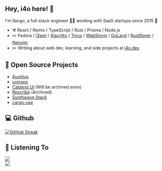 ## Hey, i4o here! :wave:

I'm Ilango, a full-stack engineer 👨‍💻 working with SaaS startups since 2015 🚀

-   :hammer_and_pick: React / Remix / TypeScript / Rust / Prisma / Node.js
-   :pencil2: Fedora / [i3wm](https://i3wm.org/) / [Alacritty](https://alacritty.org/) / [Tmux](https://github.com/tmux/tmux) / [WebStorm](https://www.jetbrains.com/webstorm/) / [GoLand](https://www.jetbrains.com/go/) / [RustRover](https://www.jetbrains.com/rust/) / [Neovim](https://neovim.io/)
-   :pencil2: Writing about web dev, learning, and side projects at [i4o.dev](https://i4o.dev)

## :seedling: Open Source Projects

- [Aurelius](https://github.com/aureliushq/aurelius)
- [uxinspo](https://uxinspo.site/)
- [Catalyst UI](https://catalyst-ui.netlify.app/) (Will be archived soon)
- [Rescribe](https://github.com/i4o-oss/rescribe) (Archived)
- [Synthwave Stack](https://synthwave-stack.fly.dev/)
- [cargo-use](https://github.com/i4o-dev/cargo-use)

## :computer: Github 

[![GitHub Streak](https://github-readme-streak-stats.herokuapp.com?user=0xi4o&theme=dark&date_format=M%20j%5B%2C%20Y%5D&card_width=640)](https://git.io/streak-stats)

## :musical_note: Listening To

<div align="left"><img src="https://spotify-github-profile.vercel.app/api/view?uid=ilangorajagopal&cover_image=true&theme=default" /></div>  

<div align="left">
<img src="https://komarev.com/ghpvc/?username=i4o-dev&&style=flat-square" align="center" />
</div>  

